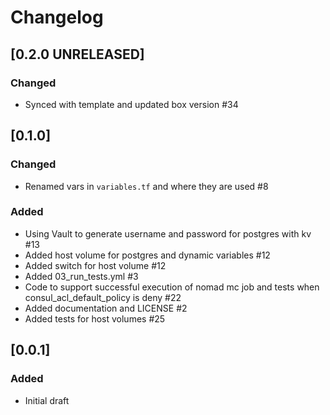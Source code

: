 # Changelog

## [0.2.0 UNRELEASED]

### Changed
- Synced with template and updated box version #34

## [0.1.0]

### Changed
- Renamed vars in `variables.tf` and where they are used #8

### Added
- Using Vault to generate username and password for postgres with kv #13
- Added host volume for postgres and dynamic variables #12
- Added switch for host volume #12
- Added 03_run_tests.yml #3
- Code to support successful execution of nomad mc job and tests when consul_acl_default_policy is deny #22
- Added documentation and LICENSE #2
- Added tests for host volumes #25

## [0.0.1]

### Added

- Initial draft

